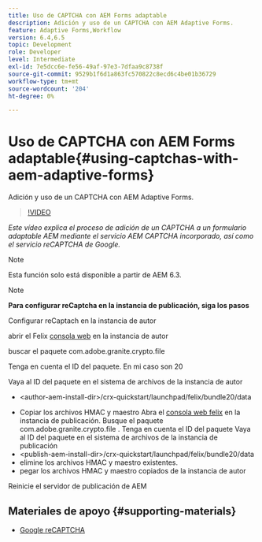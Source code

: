 ```yaml
---
title: Uso de CAPTCHA con AEM Forms adaptable
description: Adición y uso de un CAPTCHA con AEM Adaptive Forms.
feature: Adaptive Forms,Workflow
version: 6.4,6.5
topic: Development
role: Developer
level: Intermediate
exl-id: 7e5dcc6e-fe56-49af-97e3-7dfaa9c8738f
source-git-commit: 9529b1f6d1a863fc570822c8ecd6c4be01b36729
workflow-type: tm+mt
source-wordcount: '204'
ht-degree: 0%

---
```


# Uso de CAPTCHA con AEM Forms adaptable{#using-captchas-with-aem-adaptive-forms}

Adición y uso de un CAPTCHA con AEM Adaptive Forms.

>[!VIDEO](https://video.tv.adobe.com/v/18336/?quality=9&learn=on)

*Este vídeo explica el proceso de adición de un CAPTCHA a un formulario adaptable AEM mediante el servicio AEM CAPTCHA incorporado, así como el servicio reCAPTCHA de Google.*

>[!NOTE]
>
>Esta función solo está disponible a partir de AEM 6.3.

>[!NOTE]
>
>**Para configurar reCaptcha en la instancia de publicación, siga los pasos**
>
>Configurar reCaptach en la instancia de autor
>
>abrir el Felix [consola web](http://localhost:4502/system/console/bundles) en la instancia de autor
>
>buscar el paquete com.adobe.granite.crypto.file
>
>Tenga en cuenta el ID del paquete. En mi caso son 20
>
>Vaya al ID del paquete en el sistema de archivos de la instancia de autor
>
>* &lt;author-aem-install-dir>/crx-quickstart/launchpad/felix/bundle20/data
* Copiar los archivos HMAC y maestro
Abra el [consola web felix](http://localhost:4502/system/console/bundles) en la instancia de publicación. Busque el paquete com.adobe.granite.crypto.file . Tenga en cuenta el ID del paquete
Vaya al ID del paquete en el sistema de archivos de la instancia de publicación
* &lt;publish-aem-install-dir>/crx-quickstart/launchpad/felix/bundle20/data
* elimine los archivos HMAC y maestro existentes.
* pegar los archivos HMAC y maestro copiados de la instancia de autor

Reinicie el servidor de publicación de AEM

## Materiales de apoyo {#supporting-materials}

* [Google reCAPTCHA](https://www.google.com/recaptcha)
